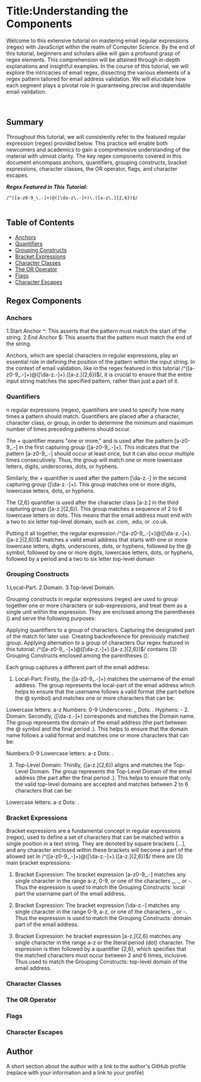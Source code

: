 # Title:Understanding the Components

Welcome to this extensive tutorial on mastering email regular expressions (regex) with JavaScript within the realm of Computer Science. By the end of this tutorial, beginners and scholars alike will gain a profound grasp of regex elements. This comprehension will be attained through in-depth explanations and insightful examples. In the course of this tutorial, we will explore the intricacies of email regex, dissecting the various elements of a regex pattern tailored for email address validation. We will elucidate how each segment plays a pivotal role in guaranteeing precise and dependable email validation.

<br>

## Summary

Throughout this tutorial, we will consistently refer to the featured regular expression (regex) provided below. This practice will enable both newcomers and academics to gain a comprehensive understanding of the material with utmost clarity. The key regex components covered in this document encompass anchors, quantifiers, grouping constructs, bracket expressions, character classes, the OR operator, flags, and character escapes.

***Regex Featured in This Tutorial:***

`/^([a-z0-9_\.-]+)@([\da-z\.-]+)\.([a-z\.]{2,6})$/`
<br>
<br>

## Table of Contents

- [Anchors](#anchors)
- [Quantifiers](#quantifiers)
- [Grouping Constructs](#grouping-constructs)
- [Bracket Expressions](#bracket-expressions)
- [Character Classes](#character-classes)
- [The OR Operator](#the-or-operator)
- [Flags](#flags)
- [Character Escapes](#character-escapes)

## Regex Components

### Anchors

1.Start Anchor ^: This asserts that the pattern must match the start of the string.
2.End Anchor $: This asserts that the pattern must match the end of the string.

Anchors, which are special characters in regular expressions, play an essential role in defining the position of the pattern within the input string. In the context of email validation, like in the regex featured in this tutorial /^([a-z0-9_.-]+)@([\da-z.-]+).([a-z.]{2,6})$/, it is crucial to ensure that the entire input string matches the specified pattern, rather than just a part of it.

### Quantifiers

n regular expressions (regex), quantifiers are used to specify how many times a pattern should match. Quantifiers are placed after a character, character class, or group, in order to determine the minimum and maximum number of times preceding patterns should occur.

The + quantifier means "one or more," and is used after the pattern [a-z0-9_.-] in the first capturing group ([a-z0-9_.-]+). This indicates that the pattern [a-z0-9_.-] should occur at least once, but it can also occur multiple times consecutively. Thus, the group will match one or more lowercase letters, digits, underscores, dots, or hyphens.

Similarly, the + quantifier is used after the pattern [\da-z.-] in the second capturing group ([\da-z.-]+). This group matches one or more digits, lowercase letters, dots, or hyphens.

The {2,6} quantifier is used after the character class [a-z.] in the third capturing group ([a-z.]{2,6}). This group matches a sequence of 2 to 6 lowercase letters or dots. This means that the email address must end with a two to six letter top-level domain, such as .com, .edu, or .co.uk.

Putting it all together, the regular expression /^([a-z0-9_.-]+)@([\da-z.-]+).([a-z.]{2,6})$/ matches a valid email address that starts with one or more lowercase letters, digits, underscores, dots, or hyphens, followed by the @ symbol, followed by one or more digits, lowercase letters, dots, or hyphens, followed by a period and a two to six letter top-level domain

### Grouping Constructs

1.Local-Part.
2.Domain.
3.Top-level Domain.

Grouping constructs in regular expressions (regex) are used to group together one or more characters or sub-expressions, and treat them as a single unit within the expression. They are enclosed among the parentheses () and serve the following purposes:

Applying quantifiers to a group of characters. Capturing the designated part of the match for later use. Creating backreference for previously matched group. Applying alternation to a group of characters Our regex featured in this tutorial: /^([a-z0-9_.-]+)@([\da-z.-]+).([a-z.]{2,6})$/ contains (3) Grouping Constructs enclosed among the parentheses ().

Each group captures a different part of the email address:

1. Local-Part:
Firstly, the ([a-z0-9_.-]+) matches the username of the email address. The group represents the local-part of the email address which helps to ensure that the username follows a valid format (the part before the @ symbol) and matches one or more characters that can be:

Lowercase letters: a-z
Numbers: 0-9
Underscores: _
Dots: .
Hyphens: -
2. Domain:
Secondly, ([\da-z.-]+) corresponds and matches the Domain name. The group represents the domain of the email address (the part between the @ symbol and the final period .). This helps to ensure that the domain name follows a valid format and matches one or more characters that can be:

Numbers:0-9
Lowercase letters: a-z
Dots: .

3. Top-Level Domain:
Thirdly, ([a-z.]{2,6}) aligns and matches the Top-Level Domain. The group represents the Top-Level Domain of the email address (the part after the final period .). This helps to ensure that only the valid top-level domains are accepted and matches between 2 to 6 characters that can be:

Lowercase letters: a-z
Dots: .

### Bracket Expressions

Bracket expressions are a fundamental concept in regular expressions (regex), used to define a set of characters that can be matched within a single position in a text string. They are denoted by square brackets [...], and any character enclosed within these brackets will become a part of the allowed set In /^([a-z0-9_.-]+)@([\da-z.-]+).([a-z.]{2,6})$/ there are (3) main bracket expressions:

1. Bracket Expression:
The bracket expression [a-z0-9_.-] matches any single character in the range a-z, 0-9, or one of the characters _, ., or -. Thus the expression is used to match the Grouping Constructs: local part the username part of the email address.

2. Bracket Expression:
The bracket expression [\da-z.-] matches any single character in the range 0-9, a-z, or one of the characters ., or -. Thus the expression is used to match the Grouping Constructs: domain part of the email address.

3. Bracket Expression:
he bracket expression [a-z.]{2,6} matches any single character in the range a-z or the literal period (dot) character. The expression is then followed by a quantifier {2,6}, which specifies that the matched characters must occur between 2 and 6 times, inclusive. Thus used to match the Grouping Constructs: top-level domain of the email address.

### Character Classes

### The OR Operator

### Flags

### Character Escapes

## Author

A short section about the author with a link to the author's GitHub profile (replace with your information and a link to your profile)

